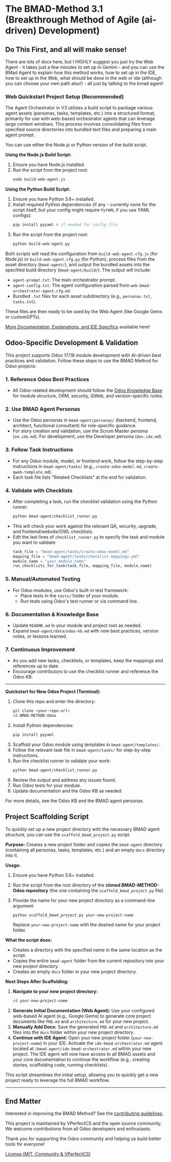 # The BMAD-Method 3.1 (Breakthrough Method of Agile (ai-driven) Development)

## Do This First, and all will make sense!

There are lots of docs here, but I HIGHLY suggest you just try the Web Agent - it takes just a few minutes to set up in Gemini - and you can use the BMad Agent to explain how this method works, how to set up in the IDE, how to set up in the Web, what should be done in the web or ide (although you can choose your own path also!) - all just by talking to the bmad agent!

### Web Quickstart Project Setup (Recommended)

The Agent Orchestrator in V3 utilizes a build script to package various agent assets (personas, tasks, templates, etc.) into a structured format, primarily for use with web-based orchestrator agents that can leverage large context windows. This process involves consolidating files from specified source directories into bundled text files and preparing a main agent prompt.

You can use either the Node.js or Python version of the build script.

**Using the Node.js Build Script:**
1. Ensure you have Node.js installed.
2. Run the script from the project root:
   ```sh
   node build-web-agent.js
   ```

**Using the Python Build Script:**
1. Ensure you have Python 3.6+ installed.
2. Install required Python dependencies (if any - currently none for the script itself, but your config might require `PyYAML` if you use YAML configs):
   ```sh
   pip install pyyaml # if needed for config file
   ```
3. Run the script from the project root:
   ```sh
   python build-web-agent.py
   ```

Both scripts will read the configuration from `build-web-agent.cfg.js` (for Node.js) or `build-web-agent.cfg.py` (for Python), process files from the asset directory (`bmad-agent/`), and output the bundled assets into the specified build directory (`bmad-agent/build/`). The output will include:

- `agent-prompt.txt`: The main orchestrator prompt.
- `agent-config.txt`: The agent configuration parsed from `web-bmad-orchestrator-agent.cfg.md`.
- Bundled `.txt` files for each asset subdirectory (e.g., `personas.txt`, `tasks.txt`).

These files are then ready to be used by the Web Agent (like Google Gems or customGPTs).

[More Documentation, Explanations, and IDE Specifics](docs/readme.md) available here!

## Odoo-Specific Development & Validation

This project supports Odoo 17/18 module development with AI-driven best practices and validation. Follow these steps to use the BMAD Method for Odoo projects:

### 1. Reference Odoo Best Practices
- All Odoo-related development should follow the [Odoo Knowledge Base](bmad-agent/data/odoo-kb.md) for module structure, ORM, security, QWeb, and version-specific notes.

### 2. Use BMAD Agent Personas
- Use the Odoo personas in `bmad-agent/personas/` (backend, frontend, architect, functional consultant) for role-specific guidance.
- For story creation and validation, use the Scrum Master persona (`sm.ide.md`). For development, use the Developer persona (`dev.ide.md`).

### 3. Follow Task Instructions
- For any Odoo module, model, or frontend work, follow the step-by-step instructions in `bmad-agent/tasks/` (e.g., `create-odoo-model.md`, `create-qweb-template.md`).
- Each task file lists "Related Checklists" at the end for validation.

### 4. Validate with Checklists
- After completing a task, run the checklist validation using the Python runner:
  ```sh
  python bmad-agent/checklist_runner.py
  ```
- This will check your work against the relevant QA, security, upgrade, and frontend/website/OWL checklists.
- Edit the last lines of `checklist_runner.py` to specify the task and module you want to validate:
  ```python
  task_file = "bmad-agent/tasks/create-odoo-model.md"
  mapping_file = "bmad-agent/tasks/checklist-mappings.yml"
  module_name = "your_module_name"
  run_checklists_for_task(task_file, mapping_file, module_name)
  ```

### 5. Manual/Automated Testing
- For Odoo modules, use Odoo's built-in test framework:
  - Place tests in the `tests/` folder of your module.
  - Run tests using Odoo's test runner or via command line.

### 6. Documentation & Knowledge Base
- Update `README.md` in your module and project root as needed.
- Expand `bmad-agent/data/odoo-kb.md` with new best practices, version notes, or lessons learned.

### 7. Continuous Improvement
- As you add new tasks, checklists, or templates, keep the mappings and references up to date.
- Encourage contributors to use the checklist runner and reference the Odoo KB.

---

**Quickstart for New Odoo Project (Terminal):**

1. Clone this repo and enter the directory:
   ```sh
   git clone <your-repo-url>
   cd BMAD-METHOD-Odoo
   ```
2. Install Python dependencies:
   ```sh
   pip install pyyaml
   ```
3. Scaffold your Odoo module using templates in `bmad-agent/templates/`.
4. Follow the relevant task file in `bmad-agent/tasks/` for step-by-step instructions.
5. Run the checklist runner to validate your work:
   ```sh
   python bmad-agent/checklist_runner.py
   ```
6. Review the output and address any issues found.
7. Run Odoo tests for your module.
8. Update documentation and the Odoo KB as needed.

For more details, see the Odoo KB and the BMAD agent personas.

## Project Scaffolding Script

To quickly set up a new project directory with the necessary BMAD agent structure, you can use the `scaffold_bmad_project.py` script.

**Purpose:** Creates a new project folder and copies the `bmad-agent` directory (containing all personas, tasks, templates, etc.) and an empty `docs` directory into it.

**Usage:**
1.  Ensure you have Python 3.6+ installed.
2.  Run the script from the root directory of the **cloned BMAD-METHOD-Odoo repository** (the one containing the `scaffold_bmad_project.py` file).
3.  Provide the name for your new project directory as a command-line argument:

    ```sh
    python scaffold_bmad_project.py your-new-project-name
    ```
    Replace `your-new-project-name` with the desired name for your project folder.

**What the script does:**
- Creates a directory with the specified name in the same location as the script.
- Copies the entire `bmad-agent` folder from the current repository into your new project directory.
- Creates an empty `docs` folder in your new project directory.

**Next Steps After Scaffolding:**
1.  **Navigate to your new project directory:**
    ```sh
    cd your-new-project-name
    ```
2.  **Generate Initial Documentation (Web Agent):** Use your configured web-based AI agent (e.g., Google Gems) to generate core project documents like `PRD.md` and `architecture.md` for your new project.
3.  **Manually Add Docs:** Save the generated `PRD.md` and `architecture.md` files into the `docs` folder within your new project directory.
4.  **Continue with IDE Agent:** Open your new project folder (`your-new-project-name`) in your IDE. Activate the `ide-bmad-orchestrator.md` agent located at `/bmad-agent/ide-bmad-orchestrator.md` within your new project. The IDE agent will now have access to all BMAD assets and your core documentation to continue the workflow (e.g., creating stories, scaffolding code, running checklists).

This script streamlines the initial setup, allowing you to quickly get a new project ready to leverage the full BMAD workflow.

---

## End Matter

Interested in improving the BMAD Method? See the [contributing guidelines](docs/CONTRIBUTING.md).

This project is maintained by VPerfectCS and the open source community. We welcome contributions from all Odoo developers and enthusiasts.

Thank you for supporting the Odoo community and helping us build better tools for everyone!

[License (MIT, Community & VPerfectCS)](docs/LICENSE)
